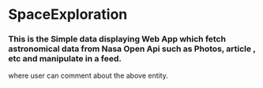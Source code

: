# SpaceExploration

### This is the Simple data displaying Web App which fetch astronomical data from Nasa Open Api such as Photos, article , etc and manipulate in a feed.
where user can comment about the above entity.
